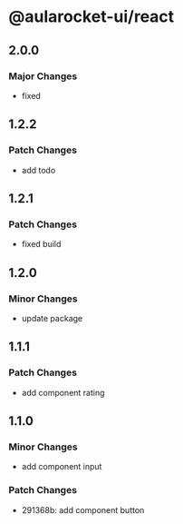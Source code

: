 # @aularocket-ui/react

## 2.0.0

### Major Changes

- fixed

## 1.2.2

### Patch Changes

- add todo

## 1.2.1

### Patch Changes

- fixed build

## 1.2.0

### Minor Changes

- update package

## 1.1.1

### Patch Changes

- add component rating

## 1.1.0

### Minor Changes

- add component input

### Patch Changes

- 291368b: add component button
